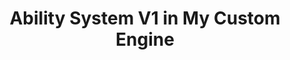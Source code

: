 ---
title: Ability System V1 in My Custom Engine
layout: project
project-image: ../assets/images/AbilitySystemThumbnail.png
description: Cool description
engine-tool: 
year: 
team-size: 
duration:
key-responsibilities-1: >
  <ul>
    <li>Item 1</li>
    <li>Item 2</li>
    <li>Item 3</li>
  </ul>
key-responsibilities-2: >
  <ul>
    <li>Item 1</li>
    <li>Item 2</li>
    <li>Item 3</li>
  </ul>
tags:
---